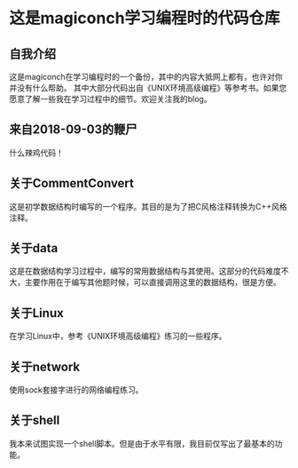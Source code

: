# 这是magiconch学习编程时的代码仓库

## 自我介绍

这是magiconch在学习编程时的一个备份，其中的内容大抵网上都有，也许对你并没有什么帮助。
其中大部分代码出自《UNIX环境高级编程》等参考书。如果您愿意了解一些我在学习过程中的细节。欢迎关注我的blog。

## 来自2018-09-03的鞭尸

什么辣鸡代码！

## 关于CommentConvert

这是初学数据结构时编写的一个程序。其目的是为了把C风格注释转换为C++风格注释。

## 关于data

这是在数据结构学习过程中，编写的常用数据结构与其使用。这部分的代码难度不大，主要作用在于编写其他题时候，可以直接调用这里的数据结构，很是方便。

## 关于Linux
在学习Linux中，参考《UNIX环境高级编程》练习的一些程序。

## 关于network

使用sock套接字进行的网络编程练习。

## 关于shell

我本来试图实现一个shell脚本。但是由于水平有限，我目前仅写出了最基本的功能。
